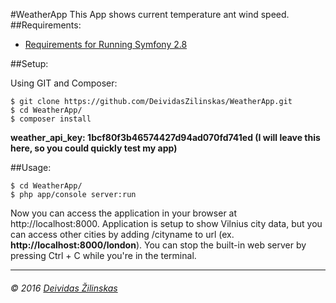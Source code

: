 #WeatherApp
This App shows current temperature ant wind speed.
##Requirements:
- [Requirements for Running Symfony 2.8](http://symfony.com/doc/2.8/reference/requirements.html)

##Setup:

Using GIT and Composer:
```
$ git clone https://github.com/DeividasZilinskas/WeatherApp.git
$ cd WeatherApp/
$ composer install 
```

**__weather_api_key: 1bcf80f3b46574427d94ad070fd741ed (I will leave this here, so you could quickly test my app)__**

##Usage:
```
$ cd WeatherApp/
$ php app/console server:run
```
Now you can access the application in your browser at http://localhost:8000. Application is setup to show Vilnius city data, but you can access other cities by adding /cityname to url (ex. **http://localhost:8000/london**). You can stop the built-in web server by pressing Ctrl + C while you're in the terminal.
- - - - - - -  
###### &copy; 2016 [Deividas Žilinskas](https://github.com/DeividasZilinskas)
